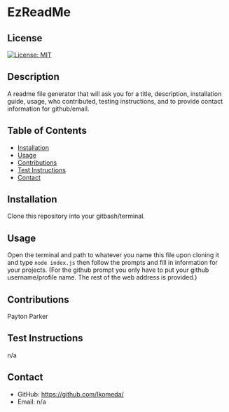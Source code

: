 
  # EzReadMe
  <a name='license'></a>
  ## License
  [![License: MIT](https://img.shields.io/badge/license-MIT-yellow.svg)](http://www.mit.edu/~amini/LICENSE.md)
  ## Description
  A readme file generator that will ask you for a title, description, installation guide, usage, who contributed, testing instructions, and to provide contact information for github/email.
  ## Table of Contents
  * [Installation](#installation)
  * [Usage](#usage)
  * [Contributions](#contributions)
  * [Test Instructions](#test-instructions)
  * [Contact](#contact)
  ## Installation
  Clone this repository into your gitbash/terminal.
  ## Usage
  Open the terminal and path to whatever you name this file upon cloning it and type `node index.js` then follow the prompts and fill in information for your projects. (For the github prompt you only have to put your github username/profile name. The rest of the web address is provided.)
  ## Contributions
  Payton Parker
  ## Test Instructions
  n/a
  ## Contact
  * GitHub: https://github.com/Ikomeda/
  * Email: n/a